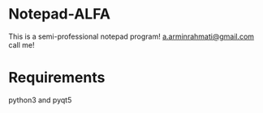 # Notepad-ALFA
This is a semi-professional notepad program!
 a.arminrahmati@gmail.com
call me!
# Requirements
python3 and pyqt5
